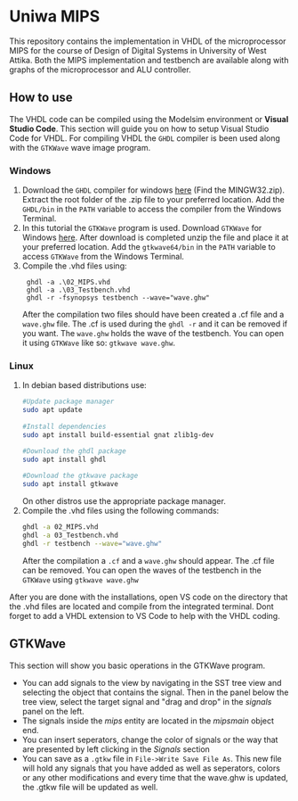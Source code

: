 # Uniwa MIPS
This repository contains the implementation in VHDL of the microprocessor MIPS for the course of Design of Digital Systems in University of West Attika.
Both the MIPS implementation and testbench are available along with graphs of the microprocessor and ALU controller.

## How to use
The VHDL code can be compiled using the Modelsim environment or **Visual Studio Code**.
This section will guide you on how to setup Visual Studio Code for VHDL. For compiling VHDL the `GHDL` compiler is been used along with the `GTKWave` wave image program.

### Windows
1. Download the `GHDL` compiler for windows [here](https://github.com/ghdl/ghdl/releases) (Find the MINGW32.zip). Extract the root folder of the .zip file to your preferred location. Add the `GHDL/bin` in the `PATH` variable to access the compiler from the Windows Terminal. 
2. In this tutorial the `GTKWave` program is used. Download `GTKWave` for Windows [here](https://sourceforge.net/projects/gtkwave/files/gtkwave-3.3.90-bin-win64/gtkwave-3.3.90-bin-win64.zip/download). After download is completed unzip the file and place it at your preferred location. Add the `gtkwave64/bin` in the `PATH` variable to access `GTKWave` from the Windows Terminal.
3. Compile the .vhd files using: 
   ```shell
	ghdl -a .\02_MIPS.vhd
	ghdl -a .\03_Testbench.vhd
	ghdl -r -fsynopsys testbench --wave="wave.ghw"
   ```
	After the compilation two files should have been created a .cf file and a `wave.ghw` file. The .cf is used during the `ghdl -r` and it can be removed if you want. The `wave.ghw` holds the wave of the testbench. You can open it using `GTKWave` like so: `gtkwave wave.ghw`.

### Linux
1. In debian based distributions use: 
   ```bash
   #Update package manager
   sudo apt update
    
   #Install dependencies
   sudo apt install build-essential gnat zlib1g-dev

   #Download the ghdl package
   sudo apt install ghdl
    
   #Download the gtkwave package
   sudo apt install gtkwave
   ```
    On other distros use the appropriate package manager.
2. Compile the .vhd files using the following commands:
   ```bash
   ghdl -a 02_MIPS.vhd
   ghdl -a 03_Testbench.vhd
   ghdl -r testbench --wave="wave.ghw"
   ```
   After the compilation a `.cf` and a `wave.ghw` should appear. The .cf file can be removed. You can open the waves of the testbench in the `GTKWave` using `gtkwave wave.ghw`
   
After you are done with the installations, open VS code on the directory that the .vhd files are located and compile from the integrated terminal. Dont forget to add a VHDL extension to VS Code to help with the VHDL coding.

## GTKWave
This section will show you basic operations in the GTKWave program.
* You can add signals to the view by navigating in the SST tree view and selecting the object that contains the signal. Then in the panel below the tree view, select the target signal and "drag and drop" in the *signals* panel on the left.
* The signals inside the *mips* entity are located in the *mipsmain* object end.
* You can insert seperators, change the color of signals or the way that are presented by left clicking in the *Signals* section
* You can save as a `.gtkw` file in `File->Write Save File As`. This new file will hold any signals that you have added as well as seperators, colors or any other modifications and every time that the wave.ghw is updated, the .gtkw file will be updated as well.

